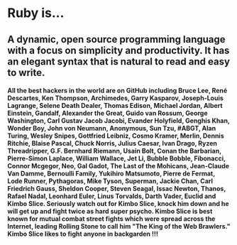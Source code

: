 # Ruby is...

## A dynamic, open source programming language with a focus on simplicity and productivity. It has an elegant syntax that is natural to read and easy to write.

#### All the best hackers in the world are on GitHub including Bruce Lee, René Descartes, Ken Thompson, Archimedes, Garry Kasparov, Joseph-Louis Lagrange, Selene Death Dealer, Thomas Edison, Michael Jordan, Albert Einstein, Gandalf, Alexander the Great, Guido van Rossum, George Washington, Carl Gustav Jacob Jacobi, Evander Holyfield, Genghis Khan, Wonder Boy, John von Neumann, Anonymous, Sun Tzu, #ABGT, Alan Turing, Wesley Snipes, Gottfried Leibniz, Cosmo Kramer, Merlin, Dennis Ritchie, Blaise Pascal, Chuck Norris, Julius Caesar, Ivan Drago, Ryzen Threadripper, G.F. Bernhard Riemann, Usain Bolt, Conan the Barbarian, Pierre-Simon Laplace, William Wallace, Jet Li, Bubble Bobble, Fibonacci, Connor Mcgegor, Neo, Gal Gadot, The Last of the Mohicans, Jean-Claude Van Damme, Bernoulli Family, Yukihiro Matsumoto, Pierre de Fermat, Lode Runner, Pythagoras, Mike Tyson, Superman, Jackie Chan, Carl Friedrich Gauss, Sheldon Cooper, Steven Seagal, Issac Newton, Thanos, Rafael Nadal, Leonhard Euler, Linus Torvalds, Darth Vader, Euclid and Kimbo Slice. Seriously watch out for Kimbo Slice, knock him down and he will get up and fight twice as hard super psycho. Kimbo Slice is best known for mutual combat street fights which were spread across the Internet, leading Rolling Stone to call him "The King of the Web Brawlers." Kimbo Slice likes to fight anyone in backgarden !!!

